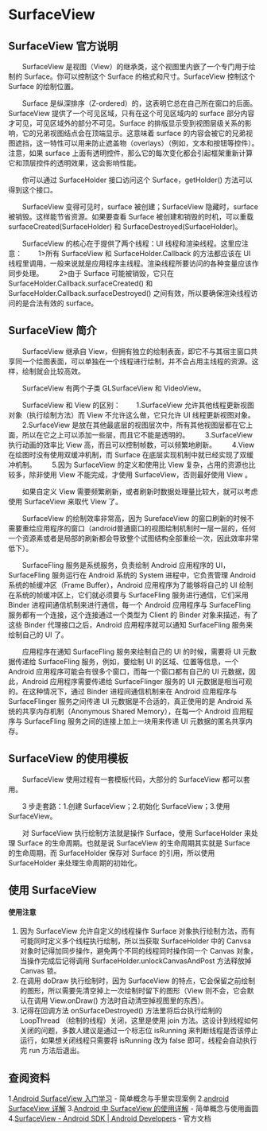 # SurfaceView

## SurfaceView 官方说明
　　SurfaceView 是视图（View）的继承类，这个视图里内嵌了一个专门用于绘制的 Surface。你可以控制这个 Surface 的格式和尺寸。SurfaceView 控制这个 Surface 的绘制位置。

　　Surface 是纵深排序（Z-ordered）的，这表明它总在自己所在窗口的后面。SurfaceView 提供了一个可见区域，只有在这个可见区域内的 surface 部分内容才可见，可见区域外的部分不可见。Surface 的排版显示受到视图层级关系的影响，它的兄弟视图结点会在顶端显示。这意味着 surface 的内容会被它的兄弟视图遮挡，这一特性可以用来防止遮盖物（overlays）（例如，文本和按钮等控件）。注意，如果 surface 上面有透明控件，那么它的每次变化都会引起框架重新计算它和顶层控件的透明效果，这会影响性能。

　　你可以通过 SurfaceHolder 接口访问这个 Surface，getHolder() 方法可以得到这个接口。

　　SurfaceView 变得可见时，surface 被创建；SurfaceView 隐藏时，surface 被销毁。这样能节省资源。如果要查看 Surface 被创建和销毁的时机，可以重载 surfaceCreated(SurfaceHolder) 和 SurfaceDestroyed(SurfaceHolder)。

　　SurfaceView 的核心在于提供了两个线程：UI 线程和渲染线程。这里应注意：
　　1>所有 SurfaceView 和 SurfaceHolder.Callback 的方法都应该在 UI 线程里调用，一般来说就是应用程序主线程。渲染线程所要访问的各种变量应该作同步处理。
　　2>由于 Surface 可能被销毁，它只在 SurfaceHolder.Callback.surfaceCreated() 和 SurfaceHolder.Callback.surfaceDestroyed() 之间有效，所以要确保渲染线程访问的是合法有效的 surface。

## SurfaceView 简介
　　SurfaceView 继承自 View，但拥有独立的绘制表面，即它不与其宿主窗口共享同一个绘图表面，可以单独在一个线程进行绘制，并不会占用主线程的资源。这样，绘制就会比较高效。

　　SurfaceView 有两个子类 GLSurfaceView 和 VideoView。

　　SurfaceView 和 View 的区别：
　　1.SurfaceView 允许其他线程更新视图对象（执行绘制方法）而 View 不允许这么做，它只允许 UI 线程更新视图对象。
　　2.SurfaceView 是放在其他最底层的视图层次中，所有其他视图层都在它上面，所以在它之上可以添加一些层，而且它不能是透明的。
　　3.SurfaceView 执行动画的效率比 View 高，而且可以控制帧数，可以频繁地刷新。
　　4.View 在绘图时没有使用双缓冲机制，而 Surface 在底层实现机制中就已经实现了双缓冲机制。
　　5.因为 SurfaceView 的定义和使用比 View 复杂，占用的资源也比较多，除非使用 View 不能完成，才使用 SurfaceView，否则最好使用 View 。

　　如果自定义 View 需要频繁刷新，或者刷新时数据处理量比较大，就可以考虑使用 SurfaceView 来取代 View 了。

　　SurfaceView 的绘制效率非常高，因为 SurefaceView 的窗口刷新的时候不需要重绘应用程序的窗口（android普通窗口的视图绘制机制时一层一层的，任何一个资源素或者是局部的刷新都会导致整个试图结构全部重绘一次，因此效率非常低下）。

　　SurfaceFling 服务是系统服务，负责绘制 Android 应用程序的 UI，SurfaceFling 服务运行在 Android 系统的 System 进程中，它负责管理 Android 系统的帧缓冲区（Frame Buffer），Android 应用程序为了能够将自己的 UI 绘制在系统的帧缓冲区上，它们就必须要与 SurfaceFling 服务进行通信，它们采用 Binder 进程间通信机制来进行通信，每一个 Android 应用程序与 SurfaceFling 服务都有一个连接，这个连接通过一个类型为 Client 的 Binder 对象来描述，有了这些 Binder 代理接口之后，Android 应用程序就可以通知 SurfaceFling 服务来绘制自己的 UI 了。

　　应用程序在通知 SurfaceFling 服务来绘制自己的 UI 的时候，需要将 UI 元数据传递给 SurfaceFling 服务，例如，要绘制 UI 的区域、位置等信息，一个 Android 应用程序可能会有很多个窗口，而每一个窗口都有自己的 UI 元数据，因此，Android 应用程序需要传递给 SurfaceFlinger 服务的 UI 元数据是相当可观的。在这种情况下，通过 Binder 进程间通信机制来在 Android 应用程序与 SurfaceFlinger 服务之间传递 UI 元数据是不合适的，真正使用的是 Android 系统的共享内存机制（Anonymous Shared Memory），在每一个 Android 应用程序与 SurfaceFling 服务之间的连接上加上一块用来传递 UI 元数据的匿名共享内存。

## SurfaceView 的使用模板
　　SurfaceView 使用过程有一套模板代码，大部分的 SurfaceView 都可以套用。

　　3 步走套路：1.创建 SurfaceView；2.初始化 SurfaceView；3.使用 SurfaceView。

　　对 SurfaceView 执行绘制方法就是操作 Surface，使用 SurfaceHolder 来处理 Surface 的生命周期。也就是说 SurfaceView 的生命周期其实就是 Surface 的生命周期，而 SurfaceHolder 保存对 Surface 的引用，所以使用 SurfaceHolder 来处理生命周期的初始化。

## 使用 SurfaceView


#### 使用注意
1. 因为 SurfaceView 允许自定义的线程操作 Surface 对象执行绘制方法，而有可能同时定义多个线程执行绘制，所以当获取 SurfaceHolder 中的 Canvsa 对象时记得加同步操作，避免两个不同的线程同时操作同一个 Canvas 对象，当操作完成后记得调用 SurfaceHolder.unlockCanvasAndPost 方法释放掉 Canvas 锁。
2. 在调用 doDraw 执行绘制时，因为 SurfaceView 的特点，它会保留之前绘制的图形，所以需要先清空掉上一次绘制时留下的图形（View 则不会，它会默认在调用 View.onDraw() 方法时自动清空掉视图里的东西）。
3. 记得在回调方法 onSurfaceDestroyed() 方法里将后台执行绘制的 LoopThread （绘制的线程）关闭，这里是使用 join 方法。这设计到线程如何关闭的问题，多数人建议是通过一个标志位 isRunning 来判断线程是否该停止运行，如果想关闭线程只需要将 isRunning 改为 false 即可，线程会自动执行完 run 方法后退出。



## 查阅资料
1.[Android SurfaceView 入门学习](https://www.cnblogs.com/senior-engineer/p/7867783.html) - 简单概念与手里实现案例
2.[android SurfaceView 详解](https://blog.csdn.net/TuGeLe/article/details/79199119)
3.[Android 中 SurfaceView 的使用详解](https://www.xuebuyuan.com/3236956.html) - 简单概念与使用画圆
4.[SurfaceView - Android SDK | Android Developers](https://www.android-doc.com/reference/android/view/SurfaceView.html) - 官方文档
